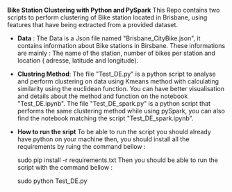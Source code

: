 ﻿**Bike Station Clustering with Python and PySpark**
This Repo contains two scripts to perform clustering of Bike station located in Brisbane, using features that have being extracted from a provided dataset.
 - **Data** : 
 The Data is a Json file named "Brisbane_CityBike.json", it contains information about Bike stations in Birsbane. These informations are mainly : The name of the station, number of bikes per station and location ( adresse, latitude and longitude).
 
 - **Clustring Method**:
 The file "Test_DE.py" is a python script to analyse and perform clustering on data using Kmeans method with calculating similarity using the euclidean function. You can have better visualisation and details about the method and function on the notebook "Test_DE.ipynb".
The file "Test_DE_spark.py" is a python script that performs the same clustering method while using pySpark, you can also find the notebook matching the script "Test_DE_spark.ipynb".
 - **How to run the sript**
 To be able to run the script you should already have python on your machine then, you should install all the requirements by ruing the command bellow : 
 

    sudo pip install -r requirements.txt
Then you should be able to run the script with the command bellow : 

    sudo python Test_DE.py

